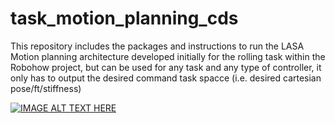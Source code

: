 # task_motion_planning_cds
This repository includes the packages and instructions to run the LASA Motion planning architecture developed initially for the rolling task within the Robohow project, but can be used for any task and any type of controller, it only has to output the desired command task spacce (i.e. desired cartesian pose/ft/stiffness)


[![IMAGE ALT TEXT HERE](http://img.youtube.com/vi/br5PM9r91Fg/0.jpg)](http://www.youtube.com/watch?v=br5PM9r91Fg)
